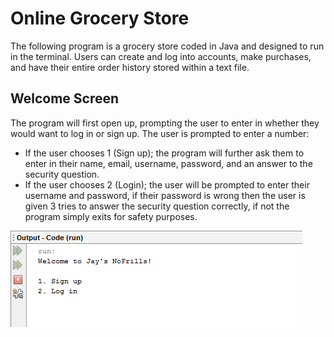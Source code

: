 # Online Grocery Store

The following program is a grocery store coded in Java and designed to run in the terminal. Users can create and log into accounts, make purchases, and have their entire order history stored within a text file.

## Welcome Screen
The program will first open up, prompting the user to enter in whether they would want to log in or sign up. 
The user is prompted to enter a number:
  - If the user chooses 1 (Sign up);  the program will further ask them to enter in their name, email, username, password, and an answer to the security question. 
  - If the user chooses 2 (Login); the user will be prompted to enter their username and password, if their password is wrong then the user is given 3 tries to answer the security     question correctly, if not the program simply exits for safety purposes.
  
![](Images/Welcome.png)

